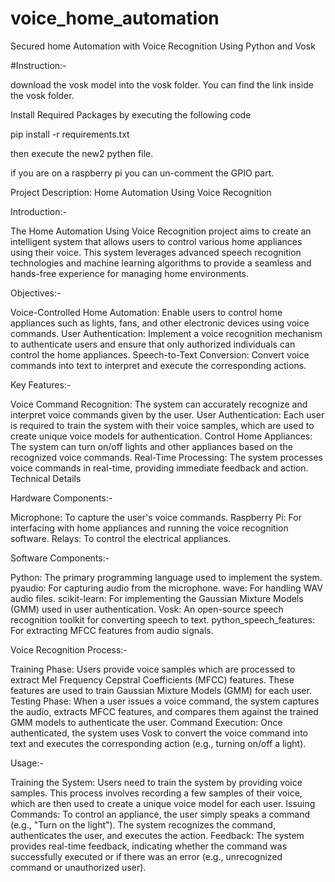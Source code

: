 # voice_home_automation
Secured home Automation with Voice Recognition Using Python and Vosk

#Instruction:-

download the vosk model into the vosk folder. You can find the link inside the vosk folder.

Install Required Packages by executing the following code

pip install -r requirements.txt

then execute the new2 pythen file.

if you are on a raspberry pi you can un-comment the GPIO part.




Project Description: Home Automation Using Voice Recognition

Introduction:-

The Home Automation Using Voice Recognition project aims to create an intelligent system that allows users to control various home appliances using their voice. This system leverages advanced speech recognition technologies and machine learning algorithms to provide a seamless and hands-free experience for managing home environments.


Objectives:-

Voice-Controlled Home Automation: Enable users to control home appliances such as lights, fans, and other electronic devices using voice commands.
User Authentication: Implement a voice recognition mechanism to authenticate users and ensure that only authorized individuals can control the home appliances.
Speech-to-Text Conversion: Convert voice commands into text to interpret and execute the corresponding actions.


Key Features:-

Voice Command Recognition: The system can accurately recognize and interpret voice commands given by the user.
User Authentication: Each user is required to train the system with their voice samples, which are used to create unique voice models for authentication.
Control Home Appliances: The system can turn on/off lights and other appliances based on the recognized voice commands.
Real-Time Processing: The system processes voice commands in real-time, providing immediate feedback and action.
Technical Details


Hardware Components:-

Microphone: To capture the user's voice commands.
Raspberry Pi: For interfacing with home appliances and running the voice recognition software.
Relays: To control the electrical appliances.


Software Components:-

Python: The primary programming language used to implement the system.
pyaudio: For capturing audio from the microphone.
wave: For handling WAV audio files.
scikit-learn: For implementing the Gaussian Mixture Models (GMM) used in user authentication.
Vosk: An open-source speech recognition toolkit for converting speech to text.
python_speech_features: For extracting MFCC features from audio signals.


Voice Recognition Process:-

Training Phase: Users provide voice samples which are processed to extract Mel Frequency Cepstral Coefficients (MFCC) features. These features are used to train Gaussian Mixture Models (GMM) for each user.
Testing Phase: When a user issues a voice command, the system captures the audio, extracts MFCC features, and compares them against the trained GMM models to authenticate the user.
Command Execution: Once authenticated, the system uses Vosk to convert the voice command into text and executes the corresponding action (e.g., turning on/off a light).


Usage:-

Training the System: Users need to train the system by providing voice samples. This process involves recording a few samples of their voice, which are then used to create a unique voice model for each user.
Issuing Commands: To control an appliance, the user simply speaks a command (e.g., "Turn on the light"). The system recognizes the command, authenticates the user, and executes the action.
Feedback: The system provides real-time feedback, indicating whether the command was successfully executed or if there was an error (e.g., unrecognized command or unauthorized user).
